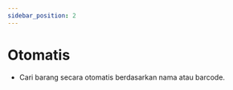 ```yaml
---
sidebar_position: 2
---
```


# Otomatis

- Cari barang secara otomatis berdasarkan nama atau barcode.